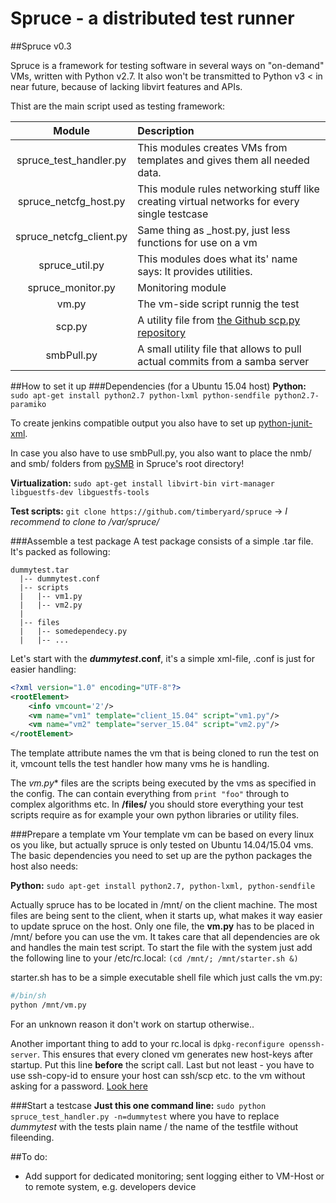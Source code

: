 Spruce - a distributed test runner
========
##Spruce v0.3

Spruce is a framework for testing software in several ways on "on-demand" VMs, written with Python v2.7. It also won't be transmitted to Python v3 < in near future, because of lacking libvirt features and APIs.

Thist are the main script used as testing framework:


| Module | Description |
|:--------:|:-------------|
| spruce_test_handler.py | This modules creates VMs from templates and gives them all needed data. |
| spruce_netcfg_host.py | This module rules networking stuff like creating virtual networks for every single testcase |
| spruce_netcfg_client.py | Same thing as _host.py, just less functions for use on a vm |
| spruce_util.py | This modules does what its' name says: It provides utilities. |
| spruce_monitor.py | Monitoring module |
| vm.py | The vm-side script runnig the test |
| scp.py | A utility file from [the Github scp.py repository](https://github.com/jbardin/scp.py) |
| smbPull.py | A small utility file that allows to pull actual commits from a samba server |

##How to set it up
###Dependencies (for a Ubuntu 15.04 host)
**Python:** ```sudo apt-get install python2.7 python-lxml python-sendfile python2.7-paramiko```

To create jenkins compatible output you also have to set up [python-junit-xml](https://pypi.python.org/pypi/junit-xml).

In case you also have to use smbPull.py, you also want to place the nmb/ and smb/ folders from [pySMB](https://pypi.python.org/pypi/pysmb) in Spruce's root directory!

**Virtualization:** ```sudo apt-get install libvirt-bin virt-manager libguestfs-dev libguestfs-tools```

**Test scripts:** ```git clone https://github.com/timberyard/spruce``` -> *I recommend to clone to /var/spruce/*

###Assemble a test package
A test package consists of a simple .tar file. It's packed as following:

```  
dummytest.tar
  |-- dummytest.conf
  |-- scripts
  |   |-- vm1.py
  |   |-- vm2.py
  |
  |-- files
  |   |-- somedependecy.py
  |   |-- ...
```  
Let's start with the ***dummytest*.conf**, it's a simple xml-file, .conf is just for easier handling:

```xml
<?xml version="1.0" encoding="UTF-8"?>
<rootElement>
	<info vmcount='2'/>
	<vm name="vm1" template="client_15.04" script="vm1.py"/>
	<vm name="vm2" template="server_15.04" script="vm2.py"/>
</rootElement>
```
The template attribute names the vm that is being cloned to run the test on it, vmcount tells the test handler how many vms he is handling.

The **vm*.py** files are the scripts being executed by the vms as specified in the config. The can contain everything from `print "foo"` through to complex algorithms etc. In **/files/** you should store everything your test scripts require as for example your own python libraries or utility files.

###Prepare a template vm
Your template vm can be based on every linux os you like, but actually spruce is only tested on Ubuntu 14.04/15.04 vms.
The basic dependencies you need to set up are the python packages the host also needs:

**Python:** ```sudo apt-get install python2.7, python-lxml, python-sendfile```

Actually spruce has to be located in /mnt/ on the client machine. The most files are being sent to the client, when it starts up, what makes it way easier to update spruce on the host. Only one file, the **vm.py** has to be placed in /mnt/ before you can use the vm. It takes care that all dependencies are ok and handles the main test script. To start the file with the system just add the following line to your /etc/rc.local: `(cd /mnt/; /mnt/starter.sh &)`

starter.sh has to be a simple executable shell file which just calls the vm.py:

``` sh
#/bin/sh
python /mnt/vm.py
```

For an unknown reason it don't work on startup otherwise..

Another important thing to add to your rc.local is `dpkg-reconfigure openssh-server`. This ensures that every cloned vm generates new host-keys after startup. Put this line **before** the script call. Last but not least - you have to use ssh-copy-id to ensure your host can ssh/scp etc. to the vm without asking for a password. [Look here](http://askubuntu.com/questions/46930/how-can-i-set-up-password-less-ssh-login)


###Start a testcase
**Just this one command line:** ```sudo python spruce_test_handler.py -n=dummytest``` where you have to replace *dummytest* with the tests plain name / the name of the testfile without fileending.


##To do:
- Add support for dedicated monitoring; sent logging either to VM-Host or to remote system, e.g. developers device


